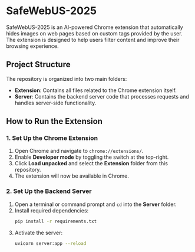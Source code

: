 # SafeWebUS-2025

SafeWebUS-2025 is an AI-powered Chrome extension that automatically hides images on web pages based on custom tags provided by the user. The extension is designed to help users filter content and improve their browsing experience.

## Project Structure

The repository is organized into two main folders:

- **Extension**: Contains all files related to the Chrome extension itself.  
- **Server**: Contains the backend server code that processes requests and handles server-side functionality.

## How to Run the Extension

### 1. Set Up the Chrome Extension

1. Open Chrome and navigate to `chrome://extensions/`.  
2. Enable **Developer mode** by toggling the switch at the top-right.  
3. Click **Load unpacked** and select the **Extension** folder from this repository.  
4. The extension will now be available in Chrome.

### 2. Set Up the Backend Server

1. Open a terminal or command prompt and `cd` into the **Server** folder.  
2. Install required dependencies:
   ```bash
   pip install -r requirements.txt
3. Activate the server:
   ```bash
   uvicorn server:app --reload
